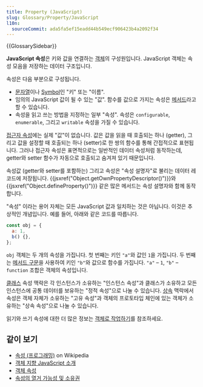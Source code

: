 ```yaml
---
title: Property (JavaScript)
slug: Glossary/Property/JavaScript
l10n:
  sourceCommit: ada5fa5ef15eadd44b549ecf906423b4a2092f34
---
```


{{GlossarySidebar}}

**JavaScript 속성**은 키와 값을 연결하는 [객체](/ko/docs/Web/JavaScript/Data_structures#objects)의 구성원입니다. JavaScript 객체는 속성 모음을 저장하는 데이터 구조입니다.

속성은 다음 부분으로 구성됩니다.

- [문자열](/ko/docs/Web/JavaScript/Reference/Global_Objects/String)이나 [Symbol](/ko/docs/Web/JavaScript/Reference/Global_Objects/Symbol)인 "키" 또는 "이름".
- 임의의 JavaScript 값이 될 수 있는 "값". 함수를 값으로 가지는 속성은 [메서드](/ko/docs/Glossary/Method)라고 할 수 있습니다.
- 속성을 읽고 쓰는 방법을 지정하는 일부 "속성". 속성은 `configurable`, `enumerable`, 그리고 `writable` 속성을 가질 수 있습니다.

[접근자 속성](/ko/docs/Web/JavaScript/Data_structures#accessor_property)에는 실제 "값"이 없습니다. 값은 값을 읽을 때 호출되는 하나 (getter), 그리고 값을 설정할 때 호출되는 하나 (setter)로 한 쌍의 함수를 통해 간접적으로 표현됩니다. 그러나 접근자 속성은 표면적으로는 일반적인 데이터 속성처럼 동작하는데, getter와 setter 함수가 자동으로 호출되고 숨겨져 있기 때문입니다.

속성값 (getter와 setter를 포함하는) 그리고 속성은 "속성 설명자"로 불리는 데이터 레코드에 저장됩니다. {{jsxref("Object.getOwnPropertyDescriptor()")}}와 {{jsxref("Object.defineProperty()")}} 같은 많은 메서드는 속성 설명자와 함께 동작합니다.

"속성" 이라는 용어 자체는 모든 JavaScript 값과 일치하는 것은 아닙니다. 이것은 추상적인 개념입니다. 예를 들어, 아래와 같은 코드를 따릅니다.

```js
const obj = {
  a: 1,
  b() {},
};
```

`obj` 객체는 두 개의 속성을 가집니다. 첫 번째는 키인 `"a"`와 값인 `1`을 가집니다. 두 번째는 [메서드 구문](/ko/docs/Web/JavaScript/Reference/Functions/Method_definitions)을 사용하여 키인 `"b"`와 값으로 함수를 가집니다. `"a"` – `1`, `"b"` – `function` 조합은 객체의 속성입니다.

[클래스](/ko/docs/Web/JavaScript/Reference/Classes) 속성 맥락은 각 인스턴스가 소유하는 "인스턴스 속성"과 클래스가 소유하고 모든 인스턴스에 공통 데이터를 보유하는 "정적 속성"으로 나눌 수 있습니다. [상속](/ko/docs/Web/JavaScript/Inheritance_and_the_prototype_chain) 맥락에서 속성은 객체 자체가 소유하는 "고유 속성"과 객체의 프로토타입 체인에 있는 객체가 소유하는 "상속 속성"으로 나눌 수 있습니다.

읽기와 쓰기 속성에 대한 더 많은 정보는 [객체로 작업하기](/ko/docs/Web/JavaScript/Guide/Working_with_Objects)를 참조하세요.

## 같이 보기

- [속성 (프로그래밍)](<https://en.wikipedia.org/wiki/Property_(programming)>) on Wikipedia
- [객체 지향 JavaScript 소개](/ko/docs/Learn/JavaScript/Objects)
- [객체 속성](/ko/docs/Web/JavaScript/Data_structures#properties)
- [속성의 열거 가능성 및 소유권](/ko/docs/Web/JavaScript/Enumerability_and_ownership_of_properties)
